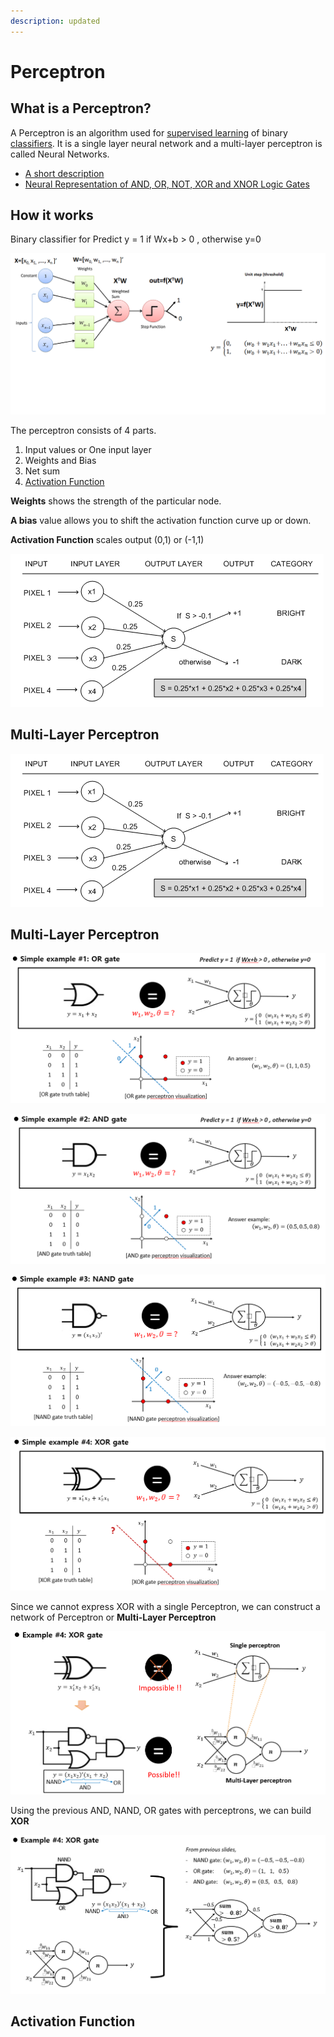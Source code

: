 ```yaml
---
description: updated
---
```


# Perceptron

## What is a Perceptron?

A Perceptron is an algorithm used for [supervised learning](https://deepai.org/machine-learning-glossary-and-terms/supervised-learning) of binary [classifiers](https://deepai.org/machine-learning-glossary-and-terms/classifier). It is a single layer neural network and a multi-layer perceptron is called Neural Networks.

* [A short description](https://deepai.org/machine-learning-glossary-and-terms/perceptron)
* [Neural Representation of AND, OR, NOT, XOR and XNOR Logic Gates](https://medium.com/@stanleydukor/neural-representation-of-and-or-not-xor-and-xnor-logic-gates-perceptron-algorithm-b0275375fea1) 

## How it works

Binary classifier for Predict y = 1 if Wx+b &gt; 0 , otherwise y=0

![](../../.gitbook/assets/image%20%28216%29.png)

The perceptron consists of 4 parts.

1. Input values or One input layer
2. Weights and Bias
3. Net sum
4. [Activation Function](https://medium.com/towards-data-science/activation-functions-neural-networks-1cbd9f8d91d6)

**Weights** shows the strength of the particular node.

**A bias** value allows you to shift the activation function curve up or down.

**Activation Function** scales output \(0,1\) or \(-1,1\)

![](../../.gitbook/assets/image%20%28223%29%20%284%29%20%282%29.png)

## Multi-Layer Perceptron

![](../../.gitbook/assets/image%20%28223%29%20%284%29%20%283%29.png)

## Multi-Layer Perceptron

![](../../.gitbook/assets/image%20%28219%29.png)

![](../../.gitbook/assets/image%20%28215%29.png)

![](../../.gitbook/assets/image%20%28221%29.png)

![](../../.gitbook/assets/image%20%28217%29.png)

Since we cannot express XOR with a single Perceptron, we can construct a network of Perceptron or **Multi-Layer Perceptron**

![](../../.gitbook/assets/image%20%28222%29.png)

Using the previous AND, NAND, OR gates with perceptrons, we can build **XOR**

![](../../.gitbook/assets/image%20%28220%29.png)

## Activation Function

